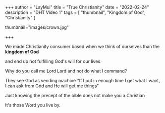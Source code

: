 +++
author = "LayMui"
title = "True Christianity"
date = "2022-02-24"
description = "DHT Video 1"
tags = [
    "thumbnail", "Kingdom of God", "Christianity"
]

thumbnail="images/crown.jpg"

+++

We made Christianity consumer based when we think of ourselves than the **kingdom of God**

and end up not fulfilling God's will for our lives.

Why do you call me Lord Lord and not do what I command?

They see God as vending machine
"If I put in enough time I get what I want, I can ask from God
and He will get me things"

Just knowing the precept of the bible does not make you a Christian

It's those Word you live by.
